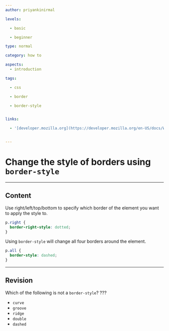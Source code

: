```yaml
---
author: priyankinirmal

levels:

  - basic

  - beginner

type: normal

category: how to

aspects:
  - introduction

tags:

  - css

  - border

  - border-style


links:

  - '[developer.mozilla.org](https://developer.mozilla.org/en-US/docs/Web/CSS/border-style){website}'


---
```


# Change the style of borders using `border-style`

---
## Content

Use right/left/top/bottom to specify which border of the element you want to apply the style to.
```css
p.right {
  border-right-style: dotted;
}
```
Using `border-style` will change all four borders around the element.
```css
p.all {
  border-style: dashed;
}
```

---
## Revision

Which of the following is not a `border-style`? ???

* `curve`
* `groove`
* `ridge`
* `double`
* `dashed`
